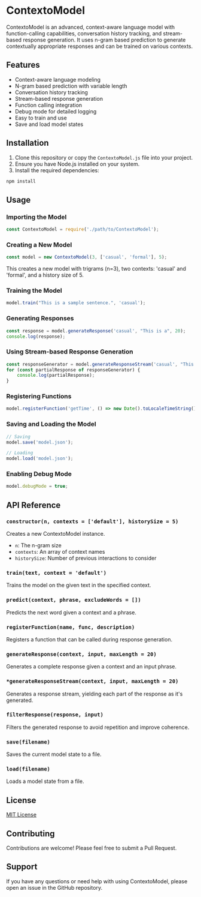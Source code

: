 # ContextoModel

ContextoModel is an advanced, context-aware language model with function-calling capabilities, conversation history tracking, and stream-based response generation. It uses n-gram based prediction to generate contextually appropriate responses and can be trained on various contexts.

## Features

- Context-aware language modeling
- N-gram based prediction with variable length
- Conversation history tracking
- Stream-based response generation
- Function calling integration
- Debug mode for detailed logging
- Easy to train and use
- Save and load model states

## Installation

1. Clone this repository or copy the `ContextoModel.js` file into your project.
2. Ensure you have Node.js installed on your system.
3. Install the required dependencies:

```bash
npm install
```

## Usage

### Importing the Model

```javascript
const ContextoModel = require('./path/to/ContextoModel');
```

### Creating a New Model

```javascript
const model = new ContextoModel(3, ['casual', 'formal'], 5);
```

This creates a new model with trigrams (n=3), two contexts: 'casual' and 'formal', and a history size of 5.

### Training the Model

```javascript
model.train("This is a sample sentence.", 'casual');
```

### Generating Responses

```javascript
const response = model.generateResponse('casual', "This is a", 20);
console.log(response);
```

### Using Stream-based Response Generation

```javascript
const responseGenerator = model.generateResponseStream('casual', "This is a", 20);
for (const partialResponse of responseGenerator) {
    console.log(partialResponse);
}
```

### Registering Functions

```javascript
model.registerFunction('getTime', () => new Date().toLocaleTimeString(), 'Get current time');
```

### Saving and Loading the Model

```javascript
// Saving
model.save('model.json');

// Loading
model.load('model.json');
```

### Enabling Debug Mode

```javascript
model.debugMode = true;
```

## API Reference

### `constructor(n, contexts = ['default'], historySize = 5)`

Creates a new ContextoModel instance.

- `n`: The n-gram size
- `contexts`: An array of context names
- `historySize`: Number of previous interactions to consider

### `train(text, context = 'default')`

Trains the model on the given text in the specified context.

### `predict(context, phrase, excludeWords = [])`

Predicts the next word given a context and a phrase.

### `registerFunction(name, func, description)`

Registers a function that can be called during response generation.

### `generateResponse(context, input, maxLength = 20)`

Generates a complete response given a context and an input phrase.

### `*generateResponseStream(context, input, maxLength = 20)`

Generates a response stream, yielding each part of the response as it's generated.

### `filterResponse(response, input)`

Filters the generated response to avoid repetition and improve coherence.

### `save(filename)`

Saves the current model state to a file.

### `load(filename)`

Loads a model state from a file.

## License

[MIT License](LICENSE)

## Contributing

Contributions are welcome! Please feel free to submit a Pull Request.

## Support

If you have any questions or need help with using ContextoModel, please open an issue in the GitHub repository.